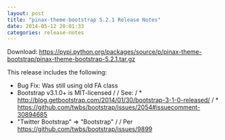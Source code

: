 ```yaml
---
layout: post
title: "pinax-theme-bootstrap 5.2.1 Release Notes"
date: 2014-05-12 20:01:33
categories: release-notes
---
```


Download: <https://pypi.python.org/packages/source/p/pinax-theme-bootstrap/pinax-theme-bootstrap-5.2.1.tar.gz>

This release includes the following:

* Bug Fix: Was still using old FA class
* Bootstrap v3.1.0+ is MIT-licensed /  / See: / * http://blog.getbootstrap.com/2014/01/30/bootstrap-3-1-0-released/ / * https://github.com/twbs/bootstrap/issues/2054#issuecomment-30894685
* "Twitter Bootstrap" => "Bootstrap" /  / Per https://github.com/twbs/bootstrap/issues/9899
